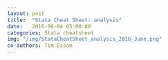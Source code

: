 ```yaml
---
layout: post
title:  "Stata Cheat Sheet: analysis"
date:   2016-06-04 05:00:00
categories: Stata cheatsheet
img: "/img/StataCheatSheet_analysis_2016_June.png"
co-authors: Tim Essam
---
```

